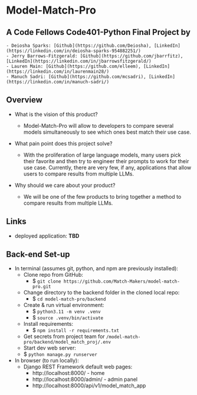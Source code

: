 # Model-Match-Pro

## A Code Fellows Code401-Python Final Project by

    - Deiosha Sparks: [Github](https://github.com/Deiosha), [LinkedIn](https://linkedin.com/in/deiosha-sparks-954882251/)
    - Jerry Barrows-Fitzgerald: [Github](https://github.com/jbarrfitz), [LinkedIn](https://linkedin.com/in/jbarrowsfitzgerald/)
    - Lauren Main: [Github](https://github.com/elleem), [LinkedIn](https://linkedin.com/in/laurenmain28/)
    - Manuch Sadri: [Github](https://github.com/mcsadri), [LinkedIn](https://linkedin.com/in/manuch-sadri/)

## Overview

- What is the vision of this product?
  - Model-Match-Pro will allow to developers to compare several models simultaneously to see which ones best match their use case.

- What pain point does this project solve?
  - With the proliferation of large language models, many users pick their favorite and then try to engineer their prompts to work for their use case. Currently, there are very few, if any, applications that allow users to compare results from multiple LLMs.

- Why should we care about your product?
  - We will be one of the few products to bring together a method to compare results from multiple LLMs.

## Links

- deployed application: ______TBD______

## Back-end Set-up

- In terminal (assumes git, python, and npm are previously installed):
  - Clone repo from GitHub:
    - $ ```git clone https://github.com/Match-Makers/model-match-pro.git```
  - Change directory to the backend folder in the cloned local repo:
    - $ ```cd model-match-pro/backend```
  - Create & run virtual environment:
    - $ ```python3.11 -m venv .venv```
    - $ ```source .venv/bin/activate```
  - Install requirements:
    - $ ```npm install -r requirements.txt```
  - Get secrets from project team for `/model-match-pro/backend/model_match_proj/.env`
  - Start dev web server:
  - $ ```python manage.py runserver```
- In browser (to run locally):
  - Django REST Framework default web pages:
    - http://localhost:8000/ - home
    - http://localhost:8000/admin/ - admin panel
    - http://localhost:8000/api/v1/model_match_app
